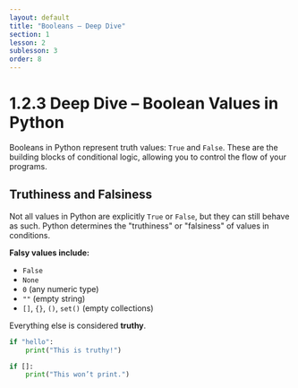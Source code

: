 ```yaml
---
layout: default
title: "Booleans – Deep Dive"
section: 1
lesson: 2
sublesson: 3
order: 8
---
```


# 1.2.3 Deep Dive – Boolean Values in Python

Booleans in Python represent truth values: `True` and `False`. These are the building blocks of conditional logic, allowing you to control the flow of your programs.

## Truthiness and Falsiness

Not all values in Python are explicitly `True` or `False`, but they can still behave as such. Python determines the "truthiness" or "falsiness" of values in conditions.

**Falsy values include:**
- `False`
- `None`
- `0` (any numeric type)
- `""` (empty string)
- `[]`, `{}`, `()`, `set()` (empty collections)

Everything else is considered **truthy**.

```python
if "hello":
    print("This is truthy!")

if []:
    print("This won’t print.")
```
